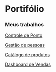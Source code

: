 # Portifólio

### Meus trabalhos

[Controle de Ponto](https://github.com/fabiopereirareis/Controle-de-Ponto)

[Gestão de pessoas](https://github.com/fabiopereirareis/Gestao_de_Pessoas)

[Catálogo de produtos](https://github.com/fabiopereirareis/Product-Catalog)

[Dashboard de Vendas](https://github.com/fabiopereirareis/dsvendas)

